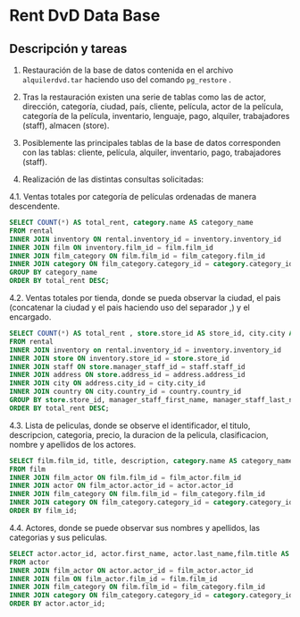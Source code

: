 # Rent DvD Data Base

## Descripción y tareas

1. Restauración de la base de datos contenida en el archivo `alquilerdvd.tar` haciendo uso del comando `pg_restore` .

2. Tras la restauración existen una serie de tablas como las de actor, dirección, categoría, ciudad, país, cliente, película, actor de la película, categoría de la película, inventario, lenguaje, pago, alquiler, trabajadores (staff), almacen (store).

3. Posiblemente las principales tablas de la base de datos corresponden con las tablas: cliente, película, alquiler, inventario, pago, trabajadores (staff).

4. Realización de las distintas consultas solicitadas:

4.1. Ventas totales por categoría de películas ordenadas de manera descendente.
```sql
SELECT COUNT(*) AS total_rent, category.name AS category_name
FROM rental
INNER JOIN inventory ON rental.inventory_id = inventory.inventory_id
INNER JOIN film ON inventory.film_id = film.film_id
INNER JOIN film_category ON film.film_id = film_category.film_id
INNER JOIN category ON film_category.category_id = category.category_id
GROUP BY category_name
ORDER BY total_rent DESC;
```

4.2. Ventas totales por tienda, donde se pueda observar la ciudad, el pais (concatenar la ciudad y el pais haciendo uso del separador ,) y el encargado. 
```sql
SELECT COUNT(*) AS total_rent , store.store_id AS store_id, city.city AS city, country.country AS country, staff.first_name AS manager_staff_first_name, staff.last_name AS manager_staff_last_name
FROM rental
INNER JOIN inventory on rental.inventory_id = inventory.inventory_id
INNER JOIN store ON inventory.store_id = store.store_id
INNER JOIN staff ON store.manager_staff_id = staff.staff_id
INNER JOIN address ON store.address_id = address.address_id
INNER JOIN city ON address.city_id = city.city_id
INNER JOIN country ON city.country_id = country.country_id
GROUP BY store.store_id, manager_staff_first_name, manager_staff_last_name, city, country
ORDER BY total_rent DESC;
```

4.3. Lista de peliculas, donde se observe el identificador, el titulo, descripcion, categoria, precio, la duracion de la pelicula, clasificacion, nombre y apellidos de los actores.
```sql
SELECT film.film_id, title, description, category.name AS category_name,rental_rate, length, rating ,actor.first_name AS actor_first_name, actor.last_name AS actor_last_name
FROM film
INNER JOIN film_actor ON film.film_id = film_actor.film_id
INNER JOIN actor ON film_actor.actor_id = actor.actor_id
INNER JOIN film_category ON film.film_id = film_category.film_id
INNER JOIN category ON film_category.category_id = category.category_id
ORDER BY film_id;
```

4.4. Actores, donde se puede observar sus nombres y apellidos, las categorias y sus peliculas. 
```sql
SELECT actor.actor_id, actor.first_name, actor.last_name,film.title AS film_title, film.description AS film_description, category.name AS category_name
FROM actor
INNER JOIN film_actor ON actor.actor_id = film_actor.actor_id
INNER JOIN film ON film_actor.film_id = film.film_id
INNER JOIN film_category ON film.film_id = film_category.film_id
INNER JOIN category ON film_category.category_id = category.category_id
ORDER BY actor.actor_id;
```